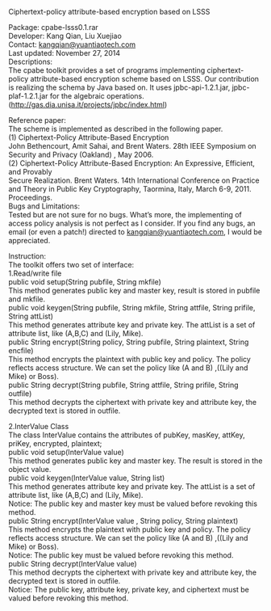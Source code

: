 Ciphertext-policy attribute-based encryption based on LSSS<br/> 

Package: cpabe-lsss0.1.rar<br/> 
Developer: Kang Qian, Liu Xuejiao<br/> 
Contact: kangqian@yuantiaotech.com <br/> 
Last updated: November 27, 2014<br/> 
Descriptions: <br/> 
The cpabe toolkit provides a set of programs implementing ciphertext-policy attribute-based encryption scheme based on LSSS. Our contribution is realizing the schema by Java based on. It uses jpbc-api-1.2.1.jar, jpbc-plaf-1.2.1.jar for the algebraic operations. (http://gas.dia.unisa.it/projects/jpbc/index.html)<br/> 

Reference paper:<br/> 
The scheme is implemented as described in the following paper. <br/> 
(1) Ciphertext-Policy Attribute-Based Encryption<br/> 
John Bethencourt, Amit Sahai, and Brent Waters. 28th IEEE Symposium on Security and Privacy (Oakland) , May 2006. <br/> 
(2) Ciphertext-Policy Attribute-Based Encryption: An Expressive, Efficient, and Provably<br/> 
Secure Realization. Brent Waters. 14th International Conference on Practice and Theory in Public Key Cryptography, Taormina, Italy, March 6-9, 2011. Proceedings.<br/> 
Bugs and Limitations:<br/> 
Tested but are not sure for no bugs. What’s more, the implementing of access policy analysis is not perfect as I consider. If you find any bugs, an email (or even a patch!) directed to kangqian@yuantiaotech.com, I would be appreciated.<br/> 

Instruction:<br/> 
The toolkit offers two set of interface:<br/> 
1.Read/write file<br/> 
   public void setup(String pubfile, String mkfile)<br/> 
This method generates public key and master key, result is stored in pubfile and mkfile.<br/> 
   public void keygen(String pubfile, String mkfile, String attfile, String prifile, String attList)<br/> 
This method generates attribute key and private key. The attList is a set of attribute list, like (A,B,C) and (Lily, Mike).<br/> 
   public String encrypt(String policy, String pubfile, String plaintext, String encfile)<br/> 
This method encrypts the plaintext with public key and policy. The policy reflects access structure. We can set the policy like (A and B) ,((Lily and Mike) or Boss).<br/> 
   public String decrypt(String pubfile, String attfile, String prifile, String outfile)<br/> 
This method decrypts the ciphertext with private key and attribute key, the decrypted text is stored in outfile.<br/> 

2.InterValue Class<br/> 
The class InterValue contains the attributes of pubKey, masKey, attKey, priKey, encrypted, plaintext;<br/> 
   public void setup(InterValue value)<br/> 
This method generates public key and master key. The result is stored in the object value.<br/> 
   public void keygen(InterValue value, String list)<br/> 
	This method generates attribute key and private key. The attList is a set of attribute list, like (A,B,C) and (Lily, Mike).<br/> 
Notice: The public key and master key must be valued before revoking this method.<br/> 
   public String encrypt(InterValue value , String policy, String plaintext)<br/> 
This method encrypts the plaintext with public key and policy. The policy reflects access structure. We can set the policy like (A and B) ,((Lily and Mike) or Boss). <br/> 
Notice: The public key must be valued before revoking this method.<br/> 
   public String decrypt(InterValue value)<br/> 
This method decrypts the ciphertext with private key and attribute key, the decrypted text is stored in outfile.<br/> 
Notice: The public key, attribute key, private key, and ciphertext must be valued before revoking this method.<br/> 
